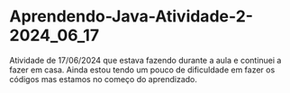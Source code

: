 # Aprendendo-Java-Atividade-2-2024_06_17
Atividade de 17/06/2024 que estava fazendo durante a aula e continuei a fazer em casa. Ainda estou tendo um pouco de dificuldade em fazer os códigos mas estamos no começo do aprendizado.

